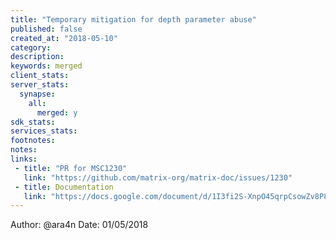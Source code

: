 ```yaml
---
title: "Temporary mitigation for depth parameter abuse"
published: false
created_at: "2018-05-10"
category:
description:
keywords: merged
client_stats:
server_stats:
  synapse:
    all:
      merged: y
sdk_stats:
services_stats:
footnotes:
notes:
links:
 - title: "PR for MSC1230"
   link: "https://github.com/matrix-org/matrix-doc/issues/1230"
 - title: Documentation
   link: "https://docs.google.com/document/d/1I3fi2S-XnpO45qrpCsowZv8P8dHcNZ4fsBsbOW7KABI/edit#heading=h.fj95ykuss7s1"
---
```

Author: @ara4n
Date: 01/05/2018

